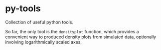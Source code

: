 # py-tools
Collection of useful python tools.

So far, the only tool is the `densityplot` function, which provides a convenient way to
produced density plots from simulated data, optionally involving logarithmically scaled
axes.